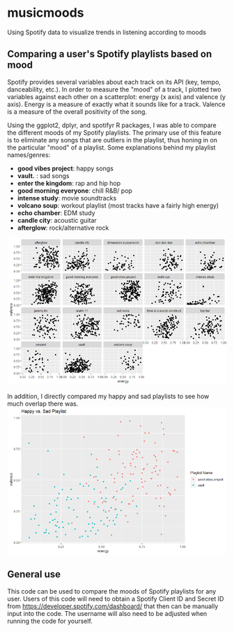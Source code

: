# musicmoods
Using Spotify data to visualize trends in listening according to moods

## Comparing a user's Spotify playlists based on mood
Spotify provides several variables about each track on its API (key, tempo, danceability, etc.). In order to measure the "mood" of a track, I plotted two variables against each other on a scatterplot: energy (x axis) and valence (y axis). Energy is a measure of exactly what it sounds like for a track. Valence is a measure of the overall positivity of the song. 

Using the ggplot2, dplyr, and spotifyr R packages, I was able to compare the different moods of my Spotify playlists. The primary use of this feature is to eliminate any songs that are outliers in the playlist, thus honing in on the particular "mood" of a playlist. Some explanations behind my playlist names/genres: 
* **good vibes project**: happy songs
* **vault.** : sad songs
* **enter the kingdom**: rap and hip hop
* **good morning everyone**: chill R&B/ pop
* **intense study**: movie soundtracks
* **volcano soup**: workout playlist (most tracks have a fairly high energy)
* **echo chamber**: EDM study 
* **candle city**: acoustic guitar 
* **afterglow**: rock/alternative rock


![alt text](https://github.com/koll-mer/musicmoods/blob/master/playlist%20mood%20comparison.png)

In addition, I directly compared my happy and sad playlists to see how much overlap there was.
![alt text](https://github.com/koll-mer/musicmoods/blob/master/vault%20vs%20gvp.png)

## General use
This code can be used to compare the moods of Spotify playlists for any user. Users of this code will need to obtain a Spotify Client ID and Secret ID from https://developer.spotify.com/dashboard/ that then can be manually input into the code. The username will also need to be adjusted when running the code for yourself.


